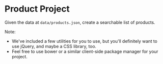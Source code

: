 Product Project
===

Given the data at `data/products.json`, create a searchable list of products.

Note: 

* We've included a few utilities for you to use, but you'll definitely want to use jQuery, and maybe a CSS library, too.
* Feel free to use bower or a similar client-side package manager for your project.